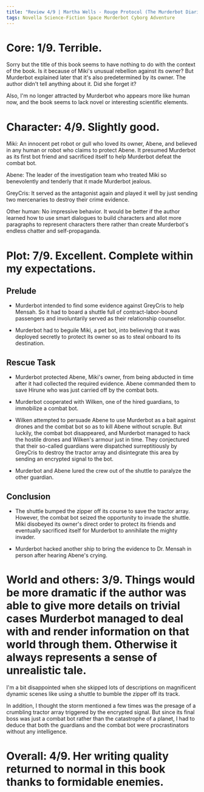 ```yaml
---
title: "Review 4/9 | Martha Wells - Rouge Protocol (The Murderbot Diaries #3)"
tags: Novella Science-Fiction Space Murderbot Cyborg Adventure
---
```


# Core: 1/9. Terrible.
Sorry but the title of this book seems to have nothing to do with the context of the book. Is it because of Miki's unusual rebellion against its owner? But Murderbot explained later that it's also predetermined by its owner. The author didn't tell anything about it. Did she forget it?

Also, I'm no longer attracted by Murderbot who appears more like human now, and the book seems to lack novel or interesting scientific elements.

# Character: 4/9. Slightly good.
Miki: An innocent pet robot or gull who loved its owner, Abene, and believed in any human or robot who claims to protect Abene. It presumed Murderbot as its first bot friend and sacrificed itself to help Murderbot defeat the combat bot.

Abene: The leader of the investigation team who treated Miki so benevolently and tenderly that it made Murderbot jealous.

GreyCris: It served as the antagonist again and played it well by just sending two mercenaries to destroy their crime evidence.

Other human: No impressive behavior. It would be better if the author learned how to use smart dialogues to build characters and allot more paragraphs to represent characters there rather than create Murderbot's endless chatter and self-propaganda.

# Plot: 7/9. Excellent. Complete within my expectations.

## Prelude
+ Murderbot intended to find some evidence against GreyCris to help Mensah. So it had to board a shuttle full of contract-labor-bound passengers and involuntarily served as their relationship counsellor. 

+ Murderbot had to beguile Miki, a pet bot, into believing that it was deployed secretly to protect its owner so as to steal onboard to its destination.

## Rescue Task
+ Murderbot protected Abene, Miki's owner, from being abducted in time after it had collected the required evidence. Abene commanded them to save Hirune who was just carried off by the combat bots.

+ Murderbot cooperated with Wilken, one of the hired guardians, to immobilize a combat bot. 

+ Wilken attempted to persuade Abene to use Murderbot as a bait against drones and the combat bot so as to kill Abene without scruple. But luckily, the combat bot disappeared, and Murderbot managed to hack the hostile drones and Wilken's armour just in time. They conjectured that their so-called guardians were dispatched surreptitiously by GreyCris to destroy the tractor array and disintegrate this area by sending an encrypted signal to the bot.

+ Murderbot and Abene lured the crew out of the shuttle to paralyze the other guardian. 

## Conclusion
+ The shuttle bumped the zipper off its course to save the tractor array. However, the combat bot seized the opportunity to invade the shuttle. Miki disobeyed its owner's direct order to protect its friends and eventually sacrificed itself for Murderbot to annihilate the mighty invader.

+ Murderbot hacked another ship to bring the evidence to Dr. Mensah in person after hearing Abene's crying.

# World and others: 3/9. Things would be more dramatic if the author was able to give more details on trivial cases Murderbot managed to deal with and render information on that world through them. Otherwise it always represents a sense of unrealistic tale.

I'm a bit disappointed when she skipped lots of descriptions on magnificent dynamic scenes like using a shuttle to bumble the zipper off its track.

In addition, I thought the storm mentioned a few times was the presage of a crumbling tractor array triggered by the encrypted signal. But since its final boss was just a combat bot rather than the catastrophe of a planet, I had to deduce that both the guardians and the combat bot were procrastinators without any intelligence.


# Overall: 4/9. Her writing quality returned to normal in this book thanks to formidable enemies.
